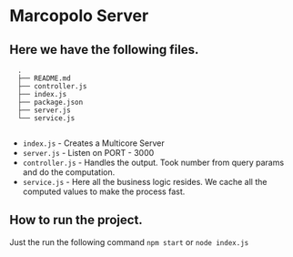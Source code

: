 # Marcopolo Server

## Here we have the following files.

```
  .
  ├── README.md
  ├── controller.js
  ├── index.js
  ├── package.json
  ├── server.js
  └── service.js
  
```

* `index.js` - Creates a Multicore Server
* `server.js` - Listen on PORT - 3000
* `controller.js` - Handles the output. Took number from query params and do the computation.
* `service.js` - Here all the business logic resides. We cache all the computed values to make the process fast.

## How to run the project.

Just the run the following command `npm start` or `node index.js`